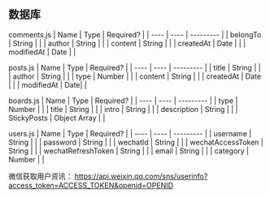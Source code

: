 ## 数据库

comments.js
| Name | Type | Required? |
| ---- | ---- | --------- |
| belongTo | String |  |
| author | String | |
| content | String |  |
| createdAt | Date |  |
| modifiedAt | Date |  |

posts.js
| Name | Type | Required? |
| ---- | ---- | --------- |
| title | String |  |
| author | String |  |
| type | Number |  |
| content | String |  |
| createdAt | Date |  |
| modifiedAt | Date|  |

boards.js
| Name | Type | Required? |
| ---- | ---- | --------- |
| type | Number |  |
| title | String |  |
| intro | String |  |
| description | String |  |
| StickyPosts | Object Array |  |

users.js
| Name | Type | Required? |
| ---- | ---- | --------- |
| username | String |  |
| password | String |  |
| wechatId | String |  |
| wechatAccessToken | String |  |
| wechatRefreshToken | String |  |
| email | String |  |
| category | Number |  |

微信获取用户资讯：
https://api.weixin.qq.com/sns/userinfo?access_token=ACCESS_TOKEN&openid=OPENID


